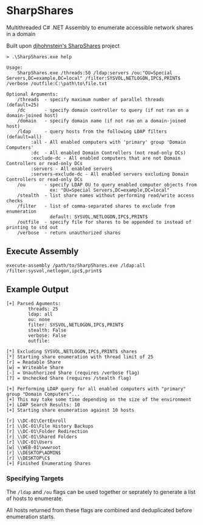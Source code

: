 # SharpShares
Multithreaded C# .NET Assembly to enumerate accessible network shares in a domain

Built upon [djhohnstein's SharpShares](https://github.com/djhohnstein/SharpShares) project

```
> .\SharpShares.exe help

Usage:
    SharpShares.exe /threads:50 /ldap:servers /ou:"OU=Special Servers,DC=example,DC=local" /filter:SYSVOL,NETLOGON,IPC$,PRINT$ /verbose /outfile:C:\path\to\file.txt

Optional Arguments:
    /threads  - specify maximum number of parallel threads  (default=25)
    /dc       - specify domain controller to query (if not ran on a domain-joined host)
    /domain   - specify domain name (if not ran on a domain-joined host)
    /ldap     - query hosts from the following LDAP filters (default=all)
         :all - All enabled computers with 'primary' group 'Domain Computers'
         :dc  - All enabled Domain Controllers (not read-only DCs)
         :exclude-dc - All enabled computers that are not Domain Controllers or read-only DCs
         :servers - All enabled servers
         :servers-exclude-dc - All enabled servers excluding Domain Controllers or read-only DCs
    /ou       - specify LDAP OU to query enabled computer objects from
                ex: "OU=Special Servers,DC=example,DC=local"
    /stealth  - list share names without performing read/write access checks
    /filter   - list of comma-separated shares to exclude from enumeration
                default: SYSVOL,NETLOGON,IPC$,PRINT$
    /outfile  - specify file for shares to be appended to instead of printing to std out
    /verbose  - return unauthorized shares
```

## Execute Assembly
```
execute-assembly /path/to/SharpShares.exe /ldap:all /filter:sysvol,netlogon,ipc$,print$
```
## Example Output
```
[+] Parsed Aguments:
        threads: 25
        ldap: all
        ou: none
        filter: SYSVOL,NETLOGON,IPC$,PRINT$
        stealth: False
        verbose: False
        outfile:

[*] Excluding SYSVOL,NETLOGON,IPC$,PRINT$ shares
[*] Starting share enumeration with thread limit of 25
[r] = Readable Share
[w] = Writeable Share
[-] = Unauthorized Share (requires /verbose flag)
[?] = Unchecked Share (requires /stealth flag)

[+] Performing LDAP query for all enabled computers with "primary" group "Domain Computers"...
[+] This may take some time depending on the size of the environment
[+] LDAP Search Results: 10
[+] Starting share enumeration against 10 hosts

[r] \\DC-01\CertEnroll
[r] \\DC-01\File History Backups
[r] \\DC-01\Folder Redirection
[r] \\DC-01\Shared Folders
[r] \\DC-01\Users
[w] \\WEB-01\wwwroot
[r] \\DESKTOP\ADMIN$
[r] \\DESKTOP\C$
[+] Finished Enumerating Shares
```
### Specifying Targets

The `/ldap` and `/ou` flags can be used together or seprately to generate a list of hosts to enumerate.

All hosts returned from these flags are combined and deduplicated before enumeration starts.
